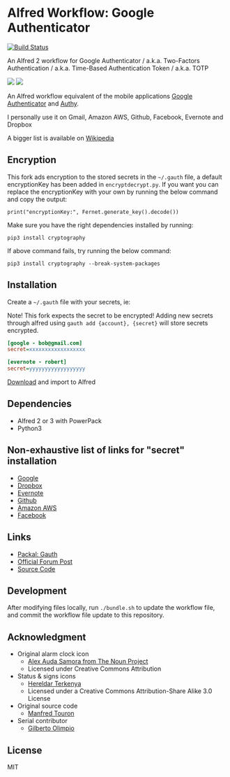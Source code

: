 # Alfred Workflow: Google Authenticator

[![Build Status](https://travis-ci.org/moul/alfred-workflow-gauth.svg?branch=master)](https://travis-ci.org/moul/alfred-workflow-gauth)

An Alfred 2 workflow for Google Authenticator / a.k.a. Two-Factors Authentication / a.k.a. Time-Based Authentication Token / a.k.a. TOTP

![](https://raw.github.com/moul/alfred-workflow-gauth/master/screenshots/anim.gif)
![](https://raw.github.com/moul/alfred-workflow-gauth/master/screenshots/3.png)

An Alfred workflow equivalent of the mobile applications [Google Authenticator](https://itunes.apple.com/en/app/google-authenticator/id388497605?mt=8) and [Authy](https://www.authy.com).

I personally use it on Gmail, Amazon AWS, Github, Facebook, Evernote and Dropbox

A bigger list is available on [Wikipedia](http://en.wikipedia.org/wiki/Two-step_verification)

## Encryption

This fork ads encryption to the stored secrets in the `~/.gauth` file, a default encryptionKey has been added in `encryptdecrypt.py`. If you want you can replace the encryptionKey with your own by running the below command and copy the output:

```
print("encryptionKey:", Fernet.generate_key().decode())
```

Make sure you have the right dependencies installed by running:

```
pip3 install cryptography
```

If above command fails, try running the below command:

```
pip3 install cryptography --break-system-packages
```

## Installation

Create a `~/.gauth` file with your secrets, ie:

Note! This fork expects the secret to be encrypted! Adding new secrets through alfred using `gauth add {account}, {secret}` will store secrets encrypted.

```ini
[google - bob@gmail.com]
secret=xxxxxxxxxxxxxxxxxx

[evernote - robert]
secret=yyyyyyyyyyyyyyyyyy
```

[Download](https://github.com/moul/alfred-workflow-gauth/raw/master/Google%20Authenticator.alfredworkflow) and import to Alfred

## Dependencies

- Alfred 2 or 3 with PowerPack
- Python3

## Non-exhaustive list of links for "secret" installation

- [Google](http://www.google.com/landing/2step/)
- [Dropbox](https://www.dropbox.com/help/363/en)
- [Evernote](http://blog.evernote.com/blog/2013/05/30/evernotes-three-new-security-features/)
- [Github](https://github.com/blog/1614-two-factor-authentication)
- [Amazon AWS](http://aws.amazon.com/iam/details/mfa/)
- [Facebook](https://www.facebook.com/settings?tab=security)

## Links

- [Packal: Gauth](http://www.packal.org/workflow/gauth)
- [Official Forum Post](http://www.alfredforum.com/topic/4062-gauth-google-authenticator-time-based-two-factor-authentication/)
- [Source Code](https://github.com/moul/alfred-workflow-gauth/)

## Development

After modifying files locally, run `./bundle.sh` to update the workflow file, and
commit the workflow file update to this repository.

## Acknowledgment

- Original alarm clock icon
  - [Alex Auda Samora from The Noun Project](http://thenounproject.com/razerk/)
  - Licensed under Creative Commons Attribution
- Status & signs icons
  - [Hereldar Terkenya](http://hereldar.deviantart.com/)
  - Licensed under a Creative Commons Attribution-Share Alike 3.0 License
- Original source code
  - [Manfred Touron](https://github.com/moul)
- Serial contributor
  - [Gilberto Olimpio](https://github.com/golimpio)

## License

MIT

```

```
